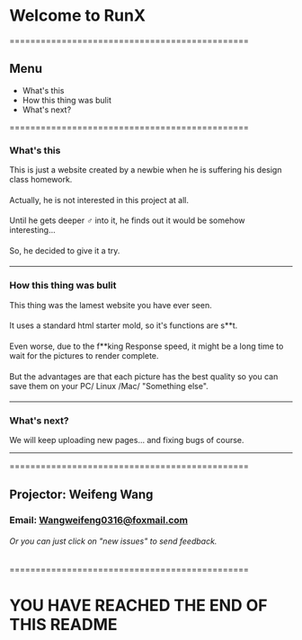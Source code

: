 # Welcome to RunX

==============================================

## Menu
* What's this
* How this thing was bulit
* What's next?

==============================================

### What's this

This is just a website created by a newbie when he is suffering his design class homework.
####
Actually, he is not interested in this project at all.
####
Until he gets deeper ♂ into it, he finds out it would be somehow interesting...
####
So, he decided to give it a try.
####

**********************************************

### How this thing was bulit

This thing was the lamest website you have ever seen.
####
It uses a standard html starter mold, so it's functions are s**t.
####
Even worse, due to the f**king Response speed, it might be a long time to wait for the pictures to render complete.
####
But the advantages are that each picture has the best quality so you can save them on your PC/ Linux /Mac/ "Something else".
####

**********************************************
### What's next?

We will keep uploading new pages... and fixing bugs of course.
**********************************************

==============================================
## Projector: Weifeng Wang
### Email: Wangweifeng0316@foxmail.com
###### Or you can just click on "new issues" to send feedback.
==============================================

# YOU HAVE REACHED THE END OF THIS README
